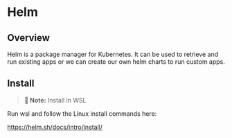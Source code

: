 # Helm

## Overview

Helm is a package manager for Kubernetes. It can be used to retrieve and run existing apps or we can create our own helm charts to run custom apps.

## Install

> **📝 Note:** Install in WSL

Run wsl and follow the Linux install commands here:

https://helm.sh/docs/intro/install/

